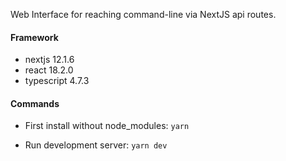 Web Interface for reaching command-line via NextJS api routes.

#### Framework
- nextjs 12.1.6
- react 18.2.0
- typescript 4.7.3

#### Commands
- First install without node_modules:
`yarn`

- Run development server:
`yarn dev`